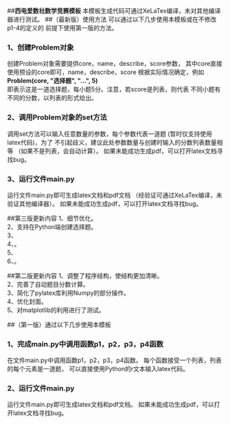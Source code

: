 ##**西电爱数社数学竞赛模板**
本模板生成代码可通过XeLaTex编译，未对其他编译器进行测试。
##（最新版）使用方法
可以通过以下几步使用本模板或在不修改p1-4的定义的
前提下使用第一版的方法。
### **1、创建Problem对象**
创建Problem对象需要提供core，name，describe，score参数，
其中core直接使用预设的core即可，name，describe，score
根据实际情况确定，例如<br/>
**Problem(core, "选择题", "...", 5)**<br/>
即表示这是一道选择题，每小题5分。注意，若score是列表，则代表
不同小题有不同的分数，以列表的形式给出。
### **2、调用Problem对象的set方法**
调用set方法可以输入任意数量的参数，每个参数代表一道题
(暂时仅支持使用latex代码)，为了
不引起歧义，建议此处参数数量与创建时输入的分数列表数量相等
（如果不是列表，会自动计算）。
如果未能成功生成pdf，可以打开latex文档寻找bug。
### **3、运行文件main.py**
运行文件main.py即可生成latex文档和pdf文档
（经验证可通过XeLaTex编译，未验证其他编译器）。
如果未能成功生成pdf，可以打开latex文档寻找bug。

##第三版更新内容
1、细节优化。<br/>
2、支持在Python端创建选择题。<br/>
3、<br/>
4、。<br/>
5、<br/>
6、。<br/>

##第二版更新内容
1、调整了程序结构，使结构更加清晰。<br/>
2、完善了自动题目分数计算。<br/>
3、简化了pylatex库利用Numpy的部分操作。<br/>
4、优化封面。<br/>
5、对matplotlib的利用进行了测试。<br/>


##（第一版）通过以下几步使用本模板
### **1、完成main.py中调用函数p1，p2，p3，p4函数**
在文件main.py中调用函数p1，p2，p3，p4函数。
每个函数接受一个列表，列表的每个元素是一道题，
可以直接使用Python的r文本输入latex代码。
### **2、运行文件main.py**
运行文件main.py即可生成latex文档和pdf文档。
如果未能成功生成pdf，可以打开latex文档寻找bug。







